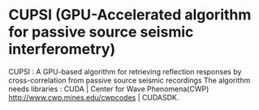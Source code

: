 # CUPSI (GPU-Accelerated algorithm for passive source seismic interferometry)
CUPSI : A GPU-based algorithm for retrieving reflection responses by cross-correlation from passive source seismic recordings
The algorithm needs libraries :
CUDA |
Center for Wave Phenomena(CWP) http://www.cwp.mines.edu/cwpcodes |
CUDASDK.
